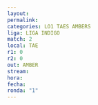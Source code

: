 ```yaml
---
layout: 
permalink: 
categories: LO1 TAES AMBERS
liga: LIGA INDIGO
match: 2
local: TAE
r1: 0
r2: 0
out: AMBER
stream: 
hora: 
fecha: 
ronda: "1"
---
```

